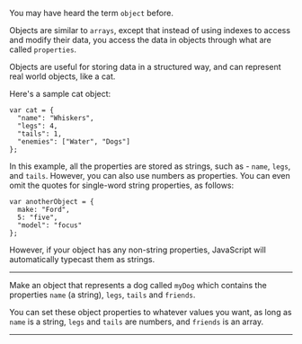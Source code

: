 <div class="challenge-instructions basic-javascript"><div><section id="description">
<p>You may have heard the term <code>object</code> before.</p>
<p>Objects are similar to <code>arrays</code>, except that instead of using indexes to access and modify their data, you access the data in objects through what are called <code>properties</code>.</p>
<p>Objects are useful for storing data in a structured way, and can represent real world objects, like a cat.</p>
<p>Here's a sample cat object:</p>
<pre class="language-js"><code class="language-js"><span class="token keyword">var</span> cat <span class="token operator">=</span> <span class="token punctuation">{</span>
  <span class="token string">"name"</span><span class="token operator">:</span> <span class="token string">"Whiskers"</span><span class="token punctuation">,</span>
  <span class="token string">"legs"</span><span class="token operator">:</span> <span class="token number">4</span><span class="token punctuation">,</span>
  <span class="token string">"tails"</span><span class="token operator">:</span> <span class="token number">1</span><span class="token punctuation">,</span>
  <span class="token string">"enemies"</span><span class="token operator">:</span> <span class="token punctuation">[</span><span class="token string">"Water"</span><span class="token punctuation">,</span> <span class="token string">"Dogs"</span><span class="token punctuation">]</span>
<span class="token punctuation">}</span><span class="token punctuation">;</span>
</code></pre>
<p>In this example, all the properties are stored as strings, such as - <code>name</code>, <code>legs</code>, and <code>tails</code>. However, you can also use numbers as properties. You can even omit the quotes for single-word string properties, as follows:</p>
<pre class="language-js"><code class="language-js"><span class="token keyword">var</span> anotherObject <span class="token operator">=</span> <span class="token punctuation">{</span>
  make<span class="token operator">:</span> <span class="token string">"Ford"</span><span class="token punctuation">,</span>
  <span class="token number">5</span><span class="token operator">:</span> <span class="token string">"five"</span><span class="token punctuation">,</span>
  <span class="token string">"model"</span><span class="token operator">:</span> <span class="token string">"focus"</span>
<span class="token punctuation">}</span><span class="token punctuation">;</span>
</code></pre>
<p>However, if your object has any non-string properties, JavaScript will automatically typecast them as strings.</p>
</section></div><hr/><div><section id="instructions">
<p>Make an object that represents a dog called <code>myDog</code> which contains the properties <code>name</code> (a string), <code>legs</code>, <code>tails</code> and <code>friends</code>.</p>
<p>You can set these object properties to whatever values you want, as long as <code>name</code> is a string, <code>legs</code> and <code>tails</code> are numbers, and <code>friends</code> is an array.</p>
</section></div><hr/></div>